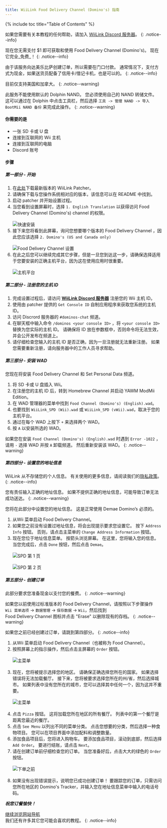 ```yaml
---
title: WiiLink Food Delivery Channel (Domino's) 指南
---
```


{% include toc title="Table of Contents" %}

如果您需要有关本教程的任何帮助，请加入 [WiiLink Discord 服务器](https://discord.gg/wiilink-750581992223146074)。
{: .notice--info}

现在您无需支付 $1 即可获取和使用 Food Delivery Channel (Domino's)。 现在它完全_免费_！
{: .notice--info}

由于该服务向达美乐比萨创建订单，所以需要在门口付款。 通常情况下，支付方式为现金，如果送货员配备了信用卡/借记卡机，也是可以的。
{: .notice--info}

目前仅支持美国和加拿大。
{: .notice--warning}

此服务不能使用默认的 Dolphin NAND。 您必须使用自己的 NAND 转储文件。 这可以通过在 Dolphin 中点击工具栏，然后选择 `工具 -> 管理 NAND -> 导入 BootMii NAND 备份` 来完成此操作。
{: .notice--warning}

#### 你需要的是

- 一张 SD 卡或 U 盘
- 连接到互联网的 Wii 主机
- 连接到互联网的电脑
- Discord 账号

#### 步骤

##### 第一部分 - 开始

1. 在[此处](https://github.com/WiiLink24/WiiLink24-Patcher/tree/csharp-ver)下载最新版本的 WiiLink Patcher。
2. 请确保下载与您操作系统相对应的版本，该信息可以在 README 中找到。
3. 启动 patcher 并开始设置过程。
4. 当您看到设置屏幕时，选择 `1. English Translation` 以获得访问 Food Delivery Channel (Domino's) channel 的权限。<br><br> ![快速安装](/images/Demae-Dominos/choose-core-channel.png)
5. 接下来您将看到此屏幕，询问您想要哪个版本的 Food Delivery Channel ，因此您应该选择 `2. Domino's (US and Canada only)`<br><br> ![Food Delivery Channel 设置](/images/Demae-Dominos/choose-food-channel-ver.png)
6. 在此之后您可以继续完成其它步骤，但是一旦您到达这一步，请确保选择适用于您要安装的正确主机平台，因为这在使用应用时很重要。<br><br> ![主机平台](/images/Demae-Dominos/choose-console-platform.png)

##### 第二部分 - 注册您的主机 ID

1. 完成设置过程后，请访问 [**WiiLink Discord 服务器**](https://discord.gg/wiilink-750581992223146074) 注册您的 Wii 主机 ID。
2. 使用由 patcher 提供的 `Get Console ID` 自制应用程序来获取您系统的主机 ID。
3. 访问 Discrord 服务器的 `#dominos-chat` 频道。
4. 在聊天框中输入命令 `/dominos <your console ID>` ，将 `<your console ID>` 替换为您实际的主机 ID。 请确保将 ID 放在参数框中，否则命令将无法生效，并会公开发布在频道上。
5. 请仔细检查您输入的主机 ID 是否正确，因为一旦注册就无法重新注册。 如果您需要重新注册，请向服务器中的工作人员寻求帮助。

##### 第三部分 - 安装 WAD

您现在将安装 Food Delivery Channel 和 Set Personal Data 频道。

1. 将 SD 卡或 U 盘插入 Wii。
2. 在注册您的主机 ID 后，转到 Homebrew Channel 并启动 YAWM ModMii Edition。
3. 在 WAD 管理器的菜单中找到 `Food Channel (Domino's) (English).wad`。
4. 也要找到 `WiiLink_SPD (Wii).wad` 或 `WiiLink_SPD (vWii).wad`，取决于您的主机平台。
5. 通过在每个 WAD 上按下 `+` 来选择两个 WAD。
6. 按 `A` 以安装所选的 WAD。

如果您在安装 `Food Channel (Domino's) (English).wad` 时遇到 `Error -1022` ，请用 `-` 选择 WAD 并按 `A` 卸载频道。 然后重新安装该 WAD。
{: .notice--warning}

##### 第四部分 - 设置您的地址信息

WiiLink 从不存储您的个人信息。 有关使用的更多信息，请阅读我们的[隐私政策](https://www.wiilink24.com/privacy-policy)。
{: .notice--info}

您有责任输入正确的地址信息。 如果不提供正确的地址信息，可能导致订单无法成功送达。
{: .notice--warning}

您将在此部分中设置您的地址信息。 这是正常使用 Demae Domino’s 必须的。

1. 从Wii 菜单启动 Food Delivery Channel。
2. 如果您之前没有设置过地址信息，将会出现提示要求您设置它。 按下 `Address Info` 按钮。 否则，请点击主菜单的 `Change Address Information` 按钮。
3. 现在您位于地址信息菜单。 按箭头浏览屏幕。 在这里，您将输入您的信息。 当您完成后，点击 `Done` 按钮，然后点击 `Demae`。<br><br> ![SPD 第 1 页](/images/Demae-Dominos/spd-1.png)<br><br> ![SPD 第 2 页](/images/Demae-Dominos/spd-2.png)

##### 第五部分 - 创建订单

此部分要求您准备现金以支付您的餐费。
{: .notice--warning}

如果您以前使用过标准版本的 Food Delivery Channel，请按照以下步骤操作<br>`Wii 菜单选项` -> `数据管理` -> `保存数据` -> `Wii`，然后找到 <br>Food Delivery Channel 图标并点击 "Erase" 以删除现有的存档。
{: .notice--warning}

如果您之前已经创建过订单，请跳到第四部分。
{: .notice--info}

1. 从Wii 菜单启动 Food Delivery Channel（也被称为 Food Channel）。
2. 按照屏幕上的指示操作，然后点击主屏幕的 `Order` 按钮。<br><br> ![主菜单](/images/Demae-Dominos/success.png)<br><br>
3. 现在，您将被提示选择您的地区。 请确保正确选择您所在的国家。 如果选择错误将无法加载餐厅。 接下来，您将被要求选择您所在的州/省，然后选择城市。 如果列表中没有您所在的城市，您可以选择其中任何一个，因为这并不重要。<br><br> ![主菜单](/images/Demae-Dominos/country-setup.png)<br><br>
4. 点击 `Pizza` 按钮。 这将加载您所在地区的所有餐厅。 列表中的第一个餐厅是距离您最近的餐厅。
5. 点击 `See Menu` 以列出不同的菜单分类。 点击您想要的分类，然后选择一种食物项目。 您可以在项目界面中添加配料和调整数量。
6. 添加食品项目后，您将进入购物车。 要添加食品项目，滚动到底部，然后选择 `Add Order`。 要进行结账，请点击 `Next`。
7. 请在创建订单前仔细检查您的订单。 当您准备好后，点击大大的绿色的 `Order` 按钮。<br><br> ![下单之前](/images/Demae-Dominos/order.png)<br><br>
8. 如果没有出现错误提示，说明您已成功创建订单！ 要跟踪您的订单，只需访问您所在地区的 Domino's Tracker，并输入您在地址信息菜单中输入的电话号码。

**_祝您订餐愉快！_**

[继续浏览网站导航](site-navigation)<br> 我们还有许多其它您可能会喜欢的教程。
{: .notice--info}
